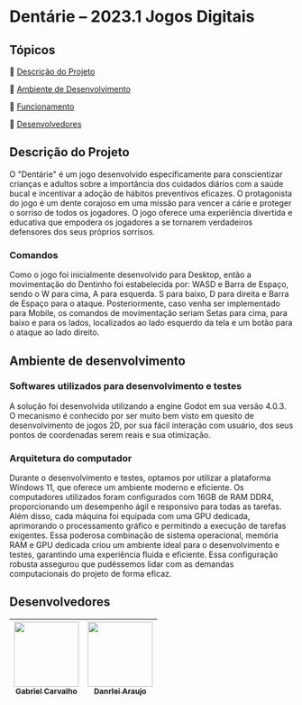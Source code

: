 # Dentárie – 2023.1 Jogos Digitais

## Tópicos

:small_blue_diamond: [Descrição do Projeto](#descrição-do-projeto-e-requisitos)

:small_blue_diamond: [Ambiente de Desenvolvimento](#ambiente-de-desenvolvimento)

:small_blue_diamond: [Funcionamento](#funcionamento)

:small_blue_diamond: [Desenvolvedores](#desenvolvedores)

## Descrição do Projeto

O "Dentárie" é um jogo desenvolvido especificamente para conscientizar crianças e adultos sobre a importância dos
cuidados diários com a saúde bucal e incentivar a adoção de hábitos preventivos eficazes. O protagonista do jogo é um dente corajoso em uma missão para vencer a cárie e proteger o sorriso de todos os jogadores. O jogo oferece uma experiência divertida e educativa que empodera os jogadores a se tornarem verdadeiros defensores dos seus próprios sorrisos.

### Comandos

Como o jogo foi inicialmente desenvolvido para Desktop, então a movimentação do Dentinho foi estabelecida por: WASD e Barra de Espaço, sendo o W para cima, A para esquerda. S para baixo, D para direita e Barra de Espaço para o ataque. Posteriormente, caso venha ser implementado para Mobile, os comandos de movimentação seriam Setas para cima, para baixo e para os lados, localizados ao lado esquerdo da tela e um botão para o ataque ao lado direito.

## Ambiente de desenvolvimento

### Softwares utilizados para desenvolvimento e testes

A solução foi desenvolvida utilizando a engine Godot em sua versão 4.0.3. O mecanismo é conhecido por ser muito bem visto em quesito de desenvolvimento de jogos 2D, por sua fácil interação com usuário, dos seus pontos de coordenadas serem reais e
sua otimização.

### Arquitetura do computador

Durante o desenvolvimento e testes, optamos por utilizar a plataforma Windows 11, que oferece um ambiente moderno e eficiente. Os computadores utilizados foram configurados com 16GB de RAM DDR4, proporcionando um desempenho ágil e responsivo para todas as tarefas. Além disso, cada máquina foi equipada com uma GPU dedicada, aprimorando o processamento gráfico e permitindo a execução de tarefas exigentes. Essa poderosa combinação de sistema operacional, memória RAM e GPU dedicada criou um ambiente ideal para o desenvolvimento e testes, garantindo uma experiência fluida e eficiente. Essa configuração robusta assegurou que pudéssemos lidar com as demandas computacionais do projeto de forma eficaz.

## Desenvolvedores

| [<img src="https://avatars.githubusercontent.com/u/58979991?v=4" width=115><br><sub>Gabriel Carvalho</sub>](https://github.com/GabCarvaS) | [<img src="https://avatars.githubusercontent.com/u/44043273?v=4" width=115><br><sub>Danrlei Araujo</sub>](https://github.com/vini-insight) |
| :---------------------------------------------------------------------------------------------------------------------------------------: | :----------------------------------------------------------------------------------------------------------------------------------------: |
